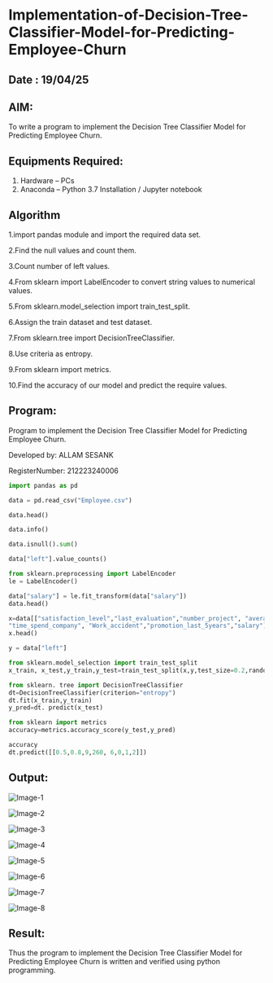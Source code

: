 # Implementation-of-Decision-Tree-Classifier-Model-for-Predicting-Employee-Churn
## Date : 19/04/25
## AIM:
To write a program to implement the Decision Tree Classifier Model for Predicting Employee Churn.

## Equipments Required:
1. Hardware – PCs
2. Anaconda – Python 3.7 Installation / Jupyter notebook

## Algorithm
1.import pandas module and import the required data set.

2.Find the null values and count them.

3.Count number of left values.

4.From sklearn import LabelEncoder to convert string values to numerical values.

5.From sklearn.model_selection import train_test_split.

6.Assign the train dataset and test dataset.

7.From sklearn.tree import DecisionTreeClassifier.

8.Use criteria as entropy.

9.From sklearn import metrics.

10.Find the accuracy of our model and predict the require values.

## Program:
Program to implement the Decision Tree Classifier Model for Predicting Employee Churn.

Developed by: ALLAM SESANK

RegisterNumber: 212223240006
```python
import pandas as pd

data = pd.read_csv("Employee.csv")

data.head()

data.info()

data.isnull().sum()

data["left"].value_counts()

from sklearn.preprocessing import LabelEncoder
le = LabelEncoder()

data["salary"] = le.fit_transform(data["salary"])
data.head()

x=data[["satisfaction_level","last_evaluation","number_project", "average_montly_hours",
"time_spend_company", "Work_accident","promotion_last_5years","salary"]]
x.head()

y = data["left"]

from sklearn.model_selection import train_test_split
x_train, x_test,y_train,y_test=train_test_split(x,y,test_size=0.2,random_state=100)

from sklearn. tree import DecisionTreeClassifier
dt=DecisionTreeClassifier(criterion="entropy")
dt.fit(x_train,y_train)
y_pred=dt. predict(x_test)

from sklearn import metrics
accuracy=metrics.accuracy_score(y_test,y_pred)

accuracy
dt.predict([[0.5,0.8,9,260, 6,0,1,2]])
```

## Output:
![Image-1](https://github.com/user-attachments/assets/63d8de02-c292-4ae0-ae86-0048664fbabb)

![Image-2](https://github.com/user-attachments/assets/6df4f2cb-692e-4728-9157-b745c3970dd6)

![Image-3](https://github.com/user-attachments/assets/d45b4086-005f-4e6c-90b2-ecff57cbebdc)

![Image-4](https://github.com/user-attachments/assets/0bd4e6a5-c748-42ea-9cd5-afe8c20a3857)

![Image-5](https://github.com/user-attachments/assets/06ea0246-1bee-43f8-a96b-5dd8bdd032de)

![Image-6](https://github.com/user-attachments/assets/45c2ff77-9abf-4bb5-ba9d-4a3558f3d6b2)

![Image-7](https://github.com/user-attachments/assets/5c9c98be-e26c-41af-9a1f-3c5c7e166659)

![Image-8](https://github.com/user-attachments/assets/99637a0f-92f9-435a-9e00-eb680cc17741)










## Result:
Thus the program to implement the  Decision Tree Classifier Model for Predicting Employee Churn is written and verified using python programming.
